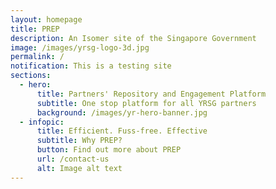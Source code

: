 ```yaml
---
layout: homepage
title: PREP
description: An Isomer site of the Singapore Government
image: /images/yrsg-logo-3d.jpg
permalink: /
notification: This is a testing site
sections:
  - hero:
      title: Partners' Repository and Engagement Platform
      subtitle: One stop platform for all YRSG partners
      background: /images/yr-hero-banner.jpg
  - infopic:
      title: Efficient. Fuss-free. Effective
      subtitle: Why PREP?
      button: Find out more about PREP
      url: /contact-us
      alt: Image alt text
---
```

